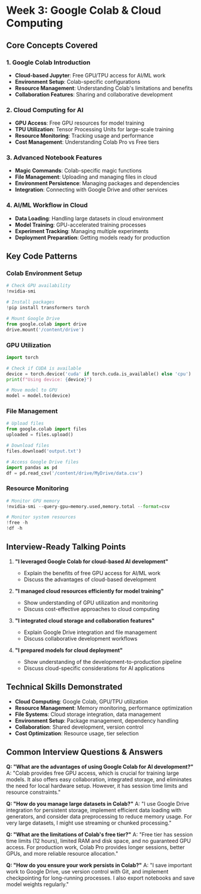 # Week 3: Google Colab & Cloud Computing

## Core Concepts Covered

### 1. **Google Colab Introduction**
- **Cloud-based Jupyter**: Free GPU/TPU access for AI/ML work
- **Environment Setup**: Colab-specific configurations
- **Resource Management**: Understanding Colab's limitations and benefits
- **Collaboration Features**: Sharing and collaborative development

### 2. **Cloud Computing for AI**
- **GPU Access**: Free GPU resources for model training
- **TPU Utilization**: Tensor Processing Units for large-scale training
- **Resource Monitoring**: Tracking usage and performance
- **Cost Management**: Understanding Colab Pro vs Free tiers

### 3. **Advanced Notebook Features**
- **Magic Commands**: Colab-specific magic functions
- **File Management**: Uploading and managing files in cloud
- **Environment Persistence**: Managing packages and dependencies
- **Integration**: Connecting with Google Drive and other services

### 4. **AI/ML Workflow in Cloud**
- **Data Loading**: Handling large datasets in cloud environment
- **Model Training**: GPU-accelerated training processes
- **Experiment Tracking**: Managing multiple experiments
- **Deployment Preparation**: Getting models ready for production

## Key Code Patterns

### Colab Environment Setup
```python
# Check GPU availability
!nvidia-smi

# Install packages
!pip install transformers torch

# Mount Google Drive
from google.colab import drive
drive.mount('/content/drive')
```

### GPU Utilization
```python
import torch

# Check if CUDA is available
device = torch.device('cuda' if torch.cuda.is_available() else 'cpu')
print(f"Using device: {device}")

# Move model to GPU
model = model.to(device)
```

### File Management
```python
# Upload files
from google.colab import files
uploaded = files.upload()

# Download files
files.download('output.txt')

# Access Google Drive files
import pandas as pd
df = pd.read_csv('/content/drive/MyDrive/data.csv')
```

### Resource Monitoring
```python
# Monitor GPU memory
!nvidia-smi --query-gpu=memory.used,memory.total --format=csv

# Monitor system resources
!free -h
!df -h
```

## Interview-Ready Talking Points

1. **"I leveraged Google Colab for cloud-based AI development"**
   - Explain the benefits of free GPU access for AI/ML work
   - Discuss the advantages of cloud-based development

2. **"I managed cloud resources efficiently for model training"**
   - Show understanding of GPU utilization and monitoring
   - Discuss cost-effective approaches to cloud computing

3. **"I integrated cloud storage and collaboration features"**
   - Explain Google Drive integration and file management
   - Discuss collaborative development workflows

4. **"I prepared models for cloud deployment"**
   - Show understanding of the development-to-production pipeline
   - Discuss cloud-specific considerations for AI applications

## Technical Skills Demonstrated

- **Cloud Computing**: Google Colab, GPU/TPU utilization
- **Resource Management**: Memory monitoring, performance optimization
- **File Systems**: Cloud storage integration, data management
- **Environment Setup**: Package management, dependency handling
- **Collaboration**: Shared development, version control
- **Cost Optimization**: Resource usage, tier selection

## Common Interview Questions & Answers

**Q: "What are the advantages of using Google Colab for AI development?"**
A: "Colab provides free GPU access, which is crucial for training large models. It also offers easy collaboration, integrated storage, and eliminates the need for local hardware setup. However, it has session time limits and resource constraints."

**Q: "How do you manage large datasets in Colab?"**
A: "I use Google Drive integration for persistent storage, implement efficient data loading with generators, and consider data preprocessing to reduce memory usage. For very large datasets, I might use streaming or chunked processing."

**Q: "What are the limitations of Colab's free tier?"**
A: "Free tier has session time limits (12 hours), limited RAM and disk space, and no guaranteed GPU access. For production work, Colab Pro provides longer sessions, better GPUs, and more reliable resource allocation."

**Q: "How do you ensure your work persists in Colab?"**
A: "I save important work to Google Drive, use version control with Git, and implement checkpointing for long-running processes. I also export notebooks and save model weights regularly."
